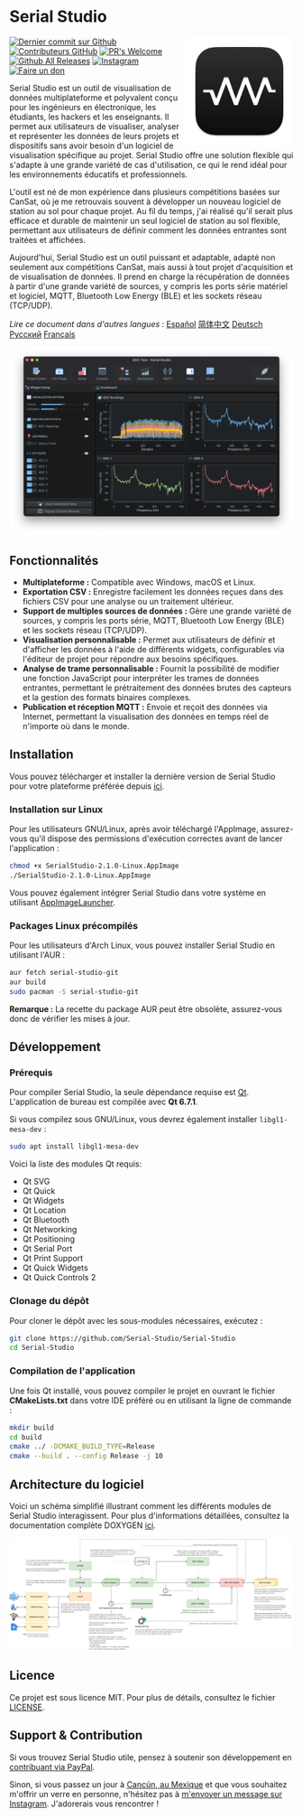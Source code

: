 # Serial Studio

<a href="#">
    <img width="192px" height="192px" src="/doc/icon.svg" align="right" />
</a>

[![Dernier commit sur Github](https://img.shields.io/github/last-commit/Serial-Studio/Serial-Studio?style=for-the-badge&logo=github)](https://github.com/Serial-Studio/Serial-Studio/commits/master)
[![Contributeurs GitHub](https://img.shields.io/github/contributors/Serial-Studio/Serial-Studio?style=for-the-badge&logo=github)](https://github.com/Serial-Studio/Serial-Studio/graphs/contributors)
[![PR's Welcome](https://img.shields.io/badge/PRs-welcome-brightgreen?style=for-the-badge)](https://github.com/Serial-Studio/Serial-Studio/pull/new)
[![Github All Releases](https://img.shields.io/github/downloads/Serial-Studio/Serial-Studio/total.svg?style=for-the-badge&logo=github)](https://github.com/Serial-Studio/Serial-Studio/releases/)
[![Instagram](https://img.shields.io/badge/Instagram-E4405F?style=for-the-badge&logo=instagram&logoColor=white)](https://instagram.com/serialstudio.app)
[![Faire un don](https://img.shields.io/badge/PayPal-00457C?style=for-the-badge&logo=paypal&logoColor=white)](https://www.paypal.com/donate?hosted_button_id=XN68J47QJKYDE)

Serial Studio est un outil de visualisation de données multiplateforme et polyvalent conçu pour les ingénieurs en électronique, les étudiants, les hackers et les enseignants. Il permet aux utilisateurs de visualiser, analyser et représenter les données de leurs projets et dispositifs sans avoir besoin d'un logiciel de visualisation spécifique au projet. Serial Studio offre une solution flexible qui s'adapte à une grande variété de cas d'utilisation, ce qui le rend idéal pour les environnements éducatifs et professionnels.

L'outil est né de mon expérience dans plusieurs compétitions basées sur CanSat, où je me retrouvais souvent à développer un nouveau logiciel de station au sol pour chaque projet. Au fil du temps, j'ai réalisé qu'il serait plus efficace et durable de maintenir un seul logiciel de station au sol flexible, permettant aux utilisateurs de définir comment les données entrantes sont traitées et affichées.

Aujourd'hui, Serial Studio est un outil puissant et adaptable, adapté non seulement aux compétitions CanSat, mais aussi à tout projet d'acquisition et de visualisation de données. Il prend en charge la récupération de données à partir d'une grande variété de sources, y compris les ports série matériel et logiciel, MQTT, Bluetooth Low Energy (BLE) et les sockets réseau (TCP/UDP).

*Lire ce document dans d'autres langues* : [Español](/doc/README_ES.md) [简体中文](/doc/README_ZH.md) [Deutsch](/doc/README_DE.md) [Русский](/doc/README_RU.md) [Français](/doc/README_FR.md)

![Utilisation du logiciel](/doc/screenshot.png)

## Fonctionnalités

- **Multiplateforme :** Compatible avec Windows, macOS et Linux.
- **Exportation CSV :** Enregistre facilement les données reçues dans des fichiers CSV pour une analyse ou un traitement ultérieur.
- **Support de multiples sources de données :** Gère une grande variété de sources, y compris les ports série, MQTT, Bluetooth Low Energy (BLE) et les sockets réseau (TCP/UDP).
- **Visualisation personnalisable :** Permet aux utilisateurs de définir et d'afficher les données à l'aide de différents widgets, configurables via l'éditeur de projet pour répondre aux besoins spécifiques.
- **Analyse de trame personnalisable :** Fournit la possibilité de modifier une fonction JavaScript pour interpréter les trames de données entrantes, permettant le prétraitement des données brutes des capteurs et la gestion des formats binaires complexes.
- **Publication et réception MQTT :** Envoie et reçoit des données via Internet, permettant la visualisation des données en temps réel de n'importe où dans le monde.

## Installation

Vous pouvez télécharger et installer la dernière version de Serial Studio pour votre plateforme préférée depuis [ici](https://github.com/Serial-Studio/Serial-Studio/releases/latest).

### Installation sur Linux

Pour les utilisateurs GNU/Linux, après avoir téléchargé l'AppImage, assurez-vous qu'il dispose des permissions d'exécution correctes avant de lancer l'application :

```bash
chmod +x SerialStudio-2.1.0-Linux.AppImage
./SerialStudio-2.1.0-Linux.AppImage

```

Vous pouvez également intégrer Serial Studio dans votre système en utilisant [AppImageLauncher](https://github.com/TheAssassin/AppImageLauncher/).

### Packages Linux précompilés

Pour les utilisateurs d'Arch Linux, vous pouvez installer Serial Studio en utilisant l'AUR :

```bash
aur fetch serial-studio-git
aur build
sudo pacman -S serial-studio-git
```

**Remarque :** La recette du package AUR peut être obsolète, assurez-vous donc de vérifier les mises à jour.

## Développement

### Prérequis

Pour compiler Serial Studio, la seule dépendance requise est [Qt](http://www.qt.io/download-open-source/). L'application de bureau est compilée avec **Qt 6.7.1**.

Si vous compilez sous GNU/Linux, vous devrez également installer `libgl1-mesa-dev` :

```bash
sudo apt install libgl1-mesa-dev
```

Voici la liste des modules Qt requis:

- Qt SVG
- Qt Quick
- Qt Widgets
- Qt Location
- Qt Bluetooth
- Qt Networking
- Qt Positioning
- Qt Serial Port
- Qt Print Support
- Qt Quick Widgets
- Qt Quick Controls 2

### Clonage du dépôt

Pour cloner le dépôt avec les sous-modules nécessaires, exécutez :

```bash
git clone https://github.com/Serial-Studio/Serial-Studio
cd Serial-Studio
```

### Compilation de l'application

Une fois Qt installé, vous pouvez compiler le projet en ouvrant le fichier **CMakeLists.txt** dans votre IDE préféré ou en utilisant la ligne de commande :

```bash
mkdir build
cd build 
cmake ../ -DCMAKE_BUILD_TYPE=Release
cmake --build . --config Release -j 10
```

## Architecture du logiciel

Voici un schéma simplifié illustrant comment les différents modules de Serial Studio interagissent. Pour plus d'informations détaillées, consultez la documentation complète DOXYGEN [ici](https://serial-studio.github.io/hackers/).

![Architecture](doc/architecture/architecture.png)

## Licence

Ce projet est sous licence MIT. Pour plus de détails, consultez le fichier [LICENSE](LICENSE.md).

## Support & Contribution

Si vous trouvez Serial Studio utile, pensez à soutenir son développement en [contribuant via PayPal](https://www.paypal.com/donate?hosted_button_id=XN68J47QJKYDE).

Sinon, si vous passez un jour à [Cancún, au Mexique](https://en.wikipedia.org/wiki/Cancun) et que vous souhaitez m'offrir un verre en personne, n'hésitez pas à [m'envoyer un message sur Instagram](https://instagram.com/aspatru). J'adorerais vous rencontrer !
